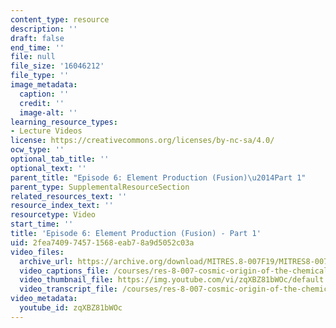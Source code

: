 ```yaml
---
content_type: resource
description: ''
draft: false
end_time: ''
file: null
file_size: '16046212'
file_type: ''
image_metadata:
  caption: ''
  credit: ''
  image-alt: ''
learning_resource_types:
- Lecture Videos
license: https://creativecommons.org/licenses/by-nc-sa/4.0/
ocw_type: ''
optional_tab_title: ''
optional_text: ''
parent_title: "Episode 6: Element Production (Fusion)\u2014Part 1"
parent_type: SupplementalResourceSection
related_resources_text: ''
resource_index_text: ''
resourcetype: Video
start_time: ''
title: 'Episode 6: Element Production (Fusion) - Part 1'
uid: 2fea7409-7457-1568-eab7-8a9d5052c03a
video_files:
  archive_url: https://archive.org/download/MITRES.8-007F19/MITRES8-007F19_ep06_300k.mp4
  video_captions_file: /courses/res-8-007-cosmic-origin-of-the-chemical-elements-fall-2019/19868e10c43c5df591b3b88ade6fda01_zqXBZ81bWOc.vtt
  video_thumbnail_file: https://img.youtube.com/vi/zqXBZ81bWOc/default.jpg
  video_transcript_file: /courses/res-8-007-cosmic-origin-of-the-chemical-elements-fall-2019/f370c47a6d1260b7d1d5adab3130e5ac_zqXBZ81bWOc.pdf
video_metadata:
  youtube_id: zqXBZ81bWOc
---
```

